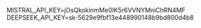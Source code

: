 MISTRAL_API_KEY=jOsQkokinmMe0IK5r6VVNYMniChRN4MF \
DEEPSEEK_API_KEY=sk-5629e9fbf13e448990148b9bd800d4b8